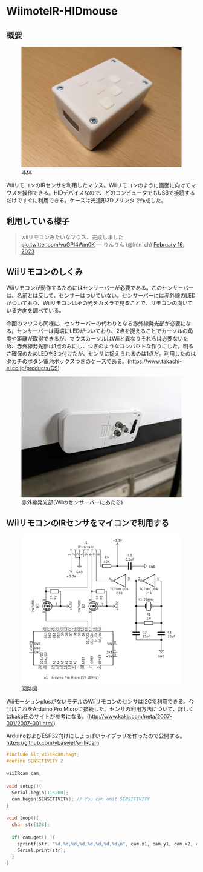 # WiimoteIR-HIDmouse

<!--description
WiiリモコンのIRセンサを利用したマウス。Wiiリモコンのように画面に向けてマウスを操作できる。
description-->

## 概要
<figure><a href="003.jpg"><img src="small-003.jpg"></a><figcaption>本体</figcaption></figure>

WiiリモコンのIRセンサを利用したマウス。Wiiリモコンのように画面に向けてマウスを操作できる。HIDデバイスなので、どのコンピュータでもUSBで接続するだけですぐに利用できる。ケースは光造形3Dプリンタで作成した。


## 利用している様子

<blockquote class="twitter-tweet">
<p lang="ja" dir="ltr">wiiリモコンみたいなマウス、完成しました <a href="https://t.co/yuGPl4Wm0K">pic.twitter.com/yuGPl4Wm0K</a>
&mdash; りんりん (@lnln_ch) <a href="https://twitter.com/lnln_ch/status/1626096029157453824?ref_src=twsrc%5Etfw">February
  16, 2023</a>
</blockquote>
<script async src="https://platform.twitter.com/widgets.js" charset="utf-8"></script>

## Wiiリモコンのしくみ


Wiiリモコンが動作するためにはセンサーバーが必要である。このセンサーバーは、名前とは反して、センサーはついていない。センサーバーには赤外線のLEDがついており、Wiiリモコンはその光をカメラで見ることで、リモコンの向いている方向を調べている。


今回のマウスも同様に、センサーバーの代わりとなる赤外線発光部が必要になる。センサーバーは両端にLEDがついており、2点を捉えることでカーソルの角度や距離が取得できるが、マウスカーソルはWiiと異なりそれらは必要ないため、赤外線発光部は1点のみにし、つぎのようなコンパクトな作りにした。明るさ確保のためLEDを3つ付けたが、センサに捉えられるのは1点だ。利用したのはタカチのボタン電池ボックスつきのケースである。(<a target="_blank" href="https://www.takachi-el.co.jp/products/CS">https://www.takachi-el.co.jp/products/CS</a>)


<figure><a href="002.jpg"><img src="small-002.jpg"></a><figcaption>赤外線発光部(Wiiのセンサーバーにあたる)</figcaption></figure>



## WiiリモコンのIRセンサをマイコンで利用する
<figure><a href="circ1.png"><img src="small-circ1.jpg"></a><figcaption>回路図</figcaption></figure>

WiiモーションplusがないモデルのWiiリモコンのセンサはI2Cで利用できる。今回はこれをArduino Pro Microに接続した。センサの利用方法について、詳しくはkako氏のサイトが参考になる。(<a target="_blank" href="http://www.kako.com/neta/2007-001/2007-001.html">http://www.kako.com/neta/2007-001/2007-001.html</a>)



ArduinoおよびESP32向けにしょっぱいライブラリを作ったので公開する。<a target="_blank" href="https://github.com/ybasviel/wiiIRcam">https://github.com/ybasviel/wiiIRcam</a>


```cpp
#include &lt;wiiIRcam.h&gt;
#define SENSITIVITY 2

wiiIRcam cam;

void setup(){
  Serial.begin(115200);
  cam.begin(SENSITIVITY); // You can omit SENSITIVITY
}

void loop(){
  char str[128];

  if( cam.get() ){
    sprintf(str, "%d,%d,%d,%d,%d,%d,%d,%d\n", cam.x1, cam.y1, cam.x2, cam.y2, cam.x3, cam.y3, cam.x4, cam.y4);
    Serial.print(str);
  }
}
```
